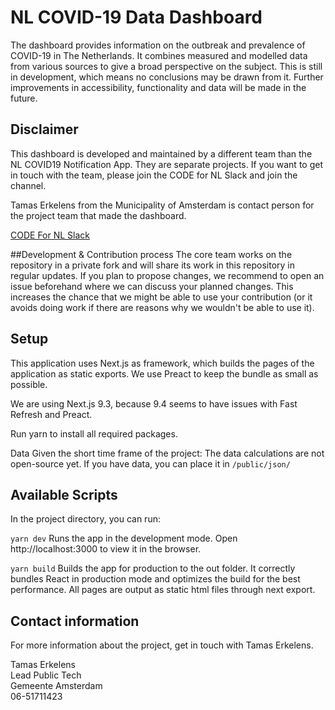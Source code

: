 # NL COVID-19 Data Dashboard

The dashboard provides information on the outbreak and prevalence of COVID-19 in The Netherlands. It combines measured and modelled data from various sources to give a broad perspective on the subject. This is still in development, which means no conclusions may be drawn from it. Further improvements in accessibility, functionality and data will be made in the future.

## Disclaimer

This dashboard is developed and maintained by a different team than the NL COVID19 Notification App. They are separate projects. If you want to get in touch with the team, please join the CODE for NL Slack and join the channel.

Tamas Erkelens from the Municipality of Amsterdam is contact person for the project team that made the dashboard.

[CODE For NL Slack](doemee.codefor.nl)

##Development & Contribution process
The core team works on the repository in a private fork and will share its work in this repository in regular updates. If you plan to propose changes, we recommend to open an issue beforehand where we can discuss your planned changes. This increases the chance that we might be able to use your contribution (or it avoids doing work if there are reasons why we wouldn't be able to use it).

## Setup

This application uses Next.js as framework, which builds the pages of the application as static exports. We use Preact to keep the bundle as small as possible.

We are using Next.js 9.3, because 9.4 seems to have issues with Fast Refresh and Preact.

Run yarn to install all required packages.

Data
Given the short time frame of the project: The data calculations are not open-source yet. If you have data, you can place it in `/public/json/`

## Available Scripts

In the project directory, you can run:

`yarn dev`
Runs the app in the development mode. Open http://localhost:3000 to view it in the browser.

`yarn build`
Builds the app for production to the out folder. It correctly bundles React in production mode and optimizes the build for the best performance. All pages are output as static html files through next export.

## Contact information

For more information about the project, get in touch with Tamas Erkelens.

Tamas Erkelens  
Lead Public Tech  
Gemeente Amsterdam  
06-51711423
